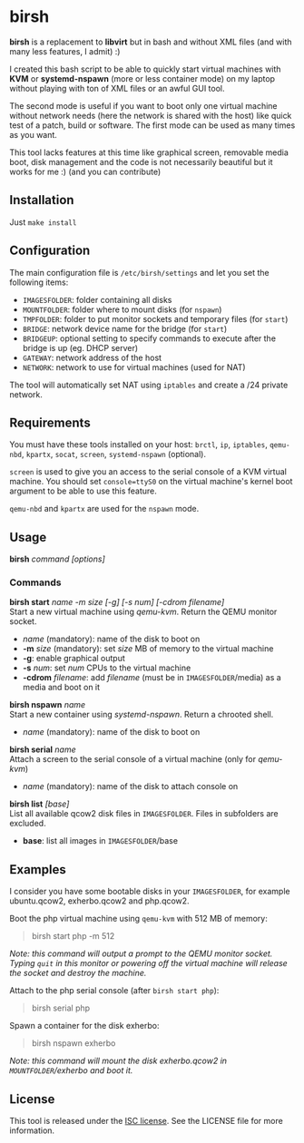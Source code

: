 birsh
=====

**birsh** is a replacement to **libvirt** but in bash and without XML files (and with many less features, I admit) :)

I created this bash script to be able to quickly start virtual machines with **KVM** or **systemd-nspawn** (more or less container mode) on my laptop without playing with ton of XML files or an awful GUI tool.

The second mode is useful if you want to boot only one virtual machine without network needs (here the network is shared with the host) like quick test of a patch, build or software. The first mode can be used as many times as you want.

This tool lacks features at this time like graphical screen, removable media boot, disk management and the code is not necessarily beautiful but it works for me :) (and you can contribute)


Installation
------------

Just `make install`


Configuration
-------------

The main configuration file is `/etc/birsh/settings` and let you set the following items:

* `IMAGESFOLDER`: folder containing all disks
* `MOUNTFOLDER`: folder where to mount disks (for `nspawn`)
* `TMPFOLDER`: folder to put monitor sockets and temporary files (for `start`)
* `BRIDGE`: network device name for the bridge (for `start`)
* `BRIDGEUP`: optional setting to specify commands to execute after the bridge is up (eg. DHCP server)
* `GATEWAY`: network address of the host
* `NETWORK`: network to use for virtual machines (used for NAT)

The tool will automatically set NAT using `iptables` and create a /24 private network.


Requirements
------------

You must have these tools installed on your host: `brctl`, `ip`, `iptables`, `qemu-nbd`, `kpartx`, `socat`, `screen`, `systemd-nspawn` (optional).

`screen` is used to give you an access to the serial console of a KVM virtual machine. You should set `console=ttyS0` on the virtual machine's kernel boot argument to be able to use this feature.

`qemu-nbd` and `kpartx` are used for the `nspawn` mode.


Usage
-----

**birsh** _command_ _[options]_

### Commands

**birsh start** _name_ _-m size_ _[-g]_ _[-s num]_ _[-cdrom filename]_  
Start a new virtual machine using _qemu-kvm_. Return the QEMU monitor socket.

* _name_ (mandatory): name of the disk to boot on
* **-m** _size_ (mandatory): set _size_ MB of memory to the virtual machine
* **-g**: enable graphical output
* **-s** _num_: set _num_ CPUs to the virtual machine
* **-cdrom** _filename_: add _filename_ (must be in `IMAGESFOLDER`/media) as a media and boot on it


**birsh nspawn** _name_  
Start a new container using _systemd-nspawn_. Return a chrooted shell.

* _name_ (mandatory): name of the disk to boot on

**birsh serial** _name_  
Attach a screen to the serial console of a virtual machine (only for _qemu-kvm_)

* _name_ (mandatory): name of the disk to attach console on

**birsh list** _[base]_  
List all available qcow2 disk files in `IMAGESFOLDER`. Files in subfolders are excluded.

* **base**: list all images in `IMAGESFOLDER`/base


Examples
--------

I consider you have some bootable disks in your `IMAGESFOLDER`, for example ubuntu.qcow2, exherbo.qcow2 and php.qcow2.

Boot the php virtual machine using `qemu-kvm` with 512 MB of memory:
> birsh start php -m 512

_Note: this command will output a prompt to the QEMU monitor socket. Typing `quit` in this monitor or powering off the virtual machine will release the socket and destroy the machine._


Attach to the php serial console (after `birsh start php`):
> birsh serial php


Spawn a container for the disk exherbo:
> birsh nspawn exherbo

_Note: this command will mount the disk exherbo.qcow2 in `MOUNTFOLDER`/exherbo and boot it._


License
-------

This tool is released under the [ISC license](http://www.isc.org/software/license "ISC license"). See the LICENSE file for more information.
